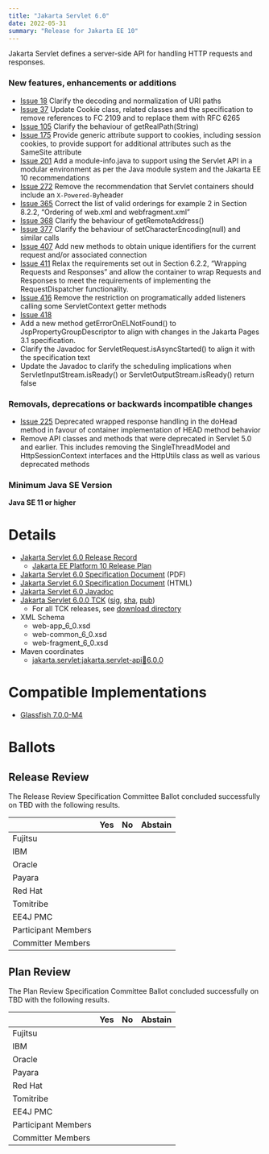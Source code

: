 ```yaml
---
title: "Jakarta Servlet 6.0"
date: 2022-05-31
summary: "Release for Jakarta EE 10"
---
```

Jakarta Servlet defines a server-side API for handling HTTP requests and responses.

### New features, enhancements or additions
<!-- List here -->
* [Issue 18](https://github.com/eclipse-ee4j/servlet-api/issues/18) Clarify the decoding and normalization of URI paths 
* [Issue 37](https://github.com/eclipse-ee4j/servlet-api/issues/37) Update Cookie class, related classes and the specification to remove references to FC 2109 and to replace them with RFC 6265
* [Issue 105](https://github.com/eclipse-ee4j/servlet-api/issues/105) Clarify the behaviour of getRealPath(String)
* [Issue 175](https://github.com/eclipse-ee4j/servlet-api/issues/175) Provide generic attribute support to cookies, including session cookies, to provide support for additional attributes such as the SameSite attribute
* [Issue 201](https://github.com/eclipse-ee4j/servlet-api/issues/201) Add a module-info.java to support using the Servlet API in a modular environment as per the Java module system and the Jakarta EE 10 recommendations
* [Issue 272](https://github.com/eclipse-ee4j/servlet-api/issues/272) Remove the recommendation that Servlet containers should include an `X-Powered-By`header
* [Issue 365](https://github.com/eclipse-ee4j/servlet-api/issues/365) Correct the list of valid orderings for example 2 in Section 8.2.2, “Ordering of web.xml and webfragment.xml”
* [Issue 368](https://github.com/eclipse-ee4j/servlet-api/issues/368) Clarify the behaviour of getRemoteAddress()
* [Issue 377](https://github.com/eclipse-ee4j/servlet-api/issues/377) Clarify the behaviour of setCharacterEncoding(null) and similar calls
* [Issue 407](https://github.com/eclipse-ee4j/servlet-api/issues/407) Add new methods to obtain unique identifiers for the current request and/or associated connection
* [Issue 411](https://github.com/eclipse-ee4j/servlet-api/issues/411) Relax the requirements set out in Section 6.2.2, “Wrapping Requests and Responses” and allow the container to wrap Requests and Responses to meet the requirements of implementing the RequestDispatcher functionality.
* [Issue 416](https://github.com/eclipse-ee4j/servlet-api/issues/416) Remove the restriction on programatically added listeners calling some ServletContext getter methods
* [Issue 418](https://github.com/eclipse-ee4j/servlet-api/issues/418)
* Add a new method getErrorOnELNotFound() to JspPropertyGroupDescriptor to align with changes in the Jakarta Pages 3.1 specification.
* Clarify the Javadoc for ServletRequest.isAsyncStarted() to align it with the specification text
* Update the Javadoc to clarify the scheduling implications when ServletInputStream.isReady() or ServletOutputStream.isReady() return false

### Removals, deprecations or backwards incompatible changes
<!-- List here -->
* [Issue 225](https://github.com/eclipse-ee4j/servlet-api/issues/225) Deprecated wrapped response handling in the doHead method in favour of container implementation of HEAD method behavior
* Remove API classes and methods that were deprecated in Servlet 5.0 and earlier. This includes removing the SingleThreadModel and HttpSessionContext interfaces and the HttpUtils class as well as various deprecated methods

### Minimum Java SE Version
<!-- Specify the minimum required Java SE version for this specification -->
**Java SE 11 or higher**

# Details

* [Jakarta Servlet 6.0 Release Record](https://projects.eclipse.org/projects/ee4j.servlet/releases/6.0)
  * [Jakarta EE Platform 10 Release Plan](https://jakartaee.github.io/platform/jakartaee10/JakartaEE10ReleasePlan)
* [Jakarta Servlet 6.0 Specification Document](./jakarta-servlet-spec-6.0.pdf) (PDF)
* [Jakarta Servlet 6.0 Specification Document](./jakarta-servlet-spec-6.0.html) (HTML)
* [Jakarta Servlet 6.0 Javadoc](./apidocs)
* [Jakarta Servlet 6.0.0 TCK](https://download.eclipse.org/jakartaee/servlet/6.0/jakarta-servlet-tck-6.0.0.zip)  ([sig](https://download.eclipse.org/jakartaee/servlet/6.0/jakarta-servlet-tck-6.0.0.zip.sig),  [sha](https://download.eclipse.org/jakartaee/servlet/6.0/jakarta-servlet-tck-6.0.0.zip.sha256),  [pub](https://raw.githubusercontent.com/jakartaee/specification-committee/master/jakartaee-spec-committee.pub))
  * For all TCK releases, see [download directory](https://download.eclipse.org/jakartaee/servlet/6.0/)
* XML Schema
  * web-app_6_0.xsd
  * web-common_6_0.xsd
  * web-fragment_6_0.xsd
* Maven coordinates
  * [jakarta.servlet:jakarta.servlet-api:jar:6.0.0](https://central.sonatype.com/artifact/jakarta.servlet/jakarta.servlet-api/6.0.0/jar)

# Compatible Implementations

* [Glassfish 7.0.0-M4](https://repo1.maven.org/maven2/org/glassfish/main/distributions/glassfish/7.0.0-M4/glassfish-7.0.0-M4.zip)

# Ballots

## Release Review

The Release Review Specification Committee Ballot concluded successfully on TBD with the following results.

|                       |  Yes    | No      | Abstain  |
|-----------------------|---------|---------|----------|
|Fujitsu                |         |         |          |
|IBM                    |         |         |          |
|Oracle                 |         |         |          |
|Payara                 |         |         |          |
|Red Hat                |         |         |          |
|Tomitribe              |         |         |          |
|EE4J PMC               |         |         |          |
|Participant Members    |         |         |          |
|Committer Members      |         |         |          |

## Plan Review

The Plan Review Specification Committee Ballot concluded successfully on TBD with the following results.

|                       |  Yes    | No  | Abstain  |
|-----------------------|---------|-----|----------|
|Fujitsu                |         |     |          |
|IBM                    |         |     |          |
|Oracle                 |         |     |          |
|Payara                 |         |     |          |
|Red Hat                |         |     |          |
|Tomitribe              |         |     |          |
|EE4J PMC               |         |     |          |
|Participant Members    |         |     |          |
|Committer Members      |         |     |          |
